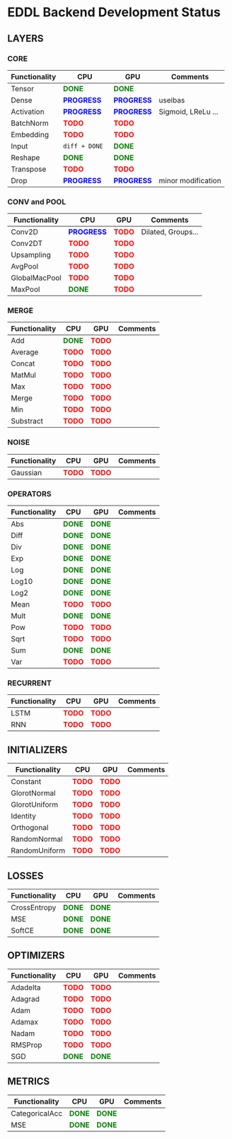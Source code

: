 # EDDL Backend Development Status

## LAYERS

### CORE

| Functionality | CPU  | GPU  | Comments |
| ------------- |------| -----| ---------|
| Tensor        | <span style="color:green">**DONE**</span> | <span style="color:green">**DONE**</span> |  |
| Dense         | <span style="color:blue">**PROGRESS**</span> | <span style="color:blue">**PROGRESS**</span> | useibas  |
| Activation    | <span style="color:blue">**PROGRESS**</span> | <span style="color:blue">**PROGRESS**</span> | Sigmoid, LReLu ...
| BatchNorm     | <span style="color:red">**TODO**</span> | <span style="color:red">**TODO**</span> |
| Embedding     | <span style="color:red">**TODO**</span> | <span style="color:red">**TODO**</span> |
| Input         | ```diff + DONE ``` | <span style="color:green">**DONE**</span> |  |
| Reshape       | <span style="color:green">**DONE**</span> | <span style="color:green">**DONE**</span> |  |
| Transpose     | <span style="color:red">**TODO**</span> | <span style="color:red">**TODO**</span> |
| Drop          | <span style="color:blue">**PROGRESS**</span> | <span style="color:blue">**PROGRESS**</span> | minor modification



### CONV and POOL

| Functionality | CPU  | GPU  | Comments |
| ------------- |------| -----| ---------|
|  Conv2D       | <span style="color:blue">**PROGRESS**</span>  | <span style="color:red">**TODO**</span> | Dilated, Groups...
|  Conv2DT      | <span style="color:red">**TODO**</span> | <span style="color:red">**TODO**</span> |
|  Upsampling   | <span style="color:red">**TODO**</span> | <span style="color:red">**TODO**</span> |
|  AvgPool   | <span style="color:red">**TODO**</span> | <span style="color:red">**TODO**</span> |
|  GlobalMacPool   | <span style="color:red">**TODO**</span> | <span style="color:red">**TODO**</span> |
|  MaxPool  |  <span style="color:green">**DONE**</span> | <span style="color:red">**TODO**</span> |



### MERGE

| Functionality | CPU  | GPU  | Comments |
| ------------- |------| -----| ---------|
|  Add    |  <span style="color:green">**DONE**</span> | <span style="color:red">**TODO**</span> |
|  Average    | <span style="color:red">**TODO**</span> | <span style="color:red">**TODO**</span> |
|  Concat    | <span style="color:red">**TODO**</span> | <span style="color:red">**TODO**</span> |
|  MatMul    | <span style="color:red">**TODO**</span> | <span style="color:red">**TODO**</span> |
|  Max    | <span style="color:red">**TODO**</span> | <span style="color:red">**TODO**</span> |
|  Merge    | <span style="color:red">**TODO**</span> | <span style="color:red">**TODO**</span> |
|  Min    | <span style="color:red">**TODO**</span> | <span style="color:red">**TODO**</span> |
|  Substract    | <span style="color:red">**TODO**</span> | <span style="color:red">**TODO**</span> |


### NOISE

| Functionality | CPU  | GPU  | Comments |
| ------------- |------| -----| ---------|
|  Gaussian    | <span style="color:red">**TODO**</span> | <span style="color:red">**TODO**</span> |



### OPERATORS

| Functionality | CPU  | GPU  | Comments |
| ------------- |------| -----| ---------|
|  Abs    |  <span style="color:green">**DONE**</span> |  <span style="color:green">**DONE**</span> |
|  Diff   |  <span style="color:green">**DONE**</span> |  <span style="color:green">**DONE**</span> |
|  Div    |  <span style="color:green">**DONE**</span> |  <span style="color:green">**DONE**</span> |
|  Exp    |  <span style="color:green">**DONE**</span> |  <span style="color:green">**DONE**</span> |
|  Log    |  <span style="color:green">**DONE**</span> |  <span style="color:green">**DONE**</span> |
|  Log10    |  <span style="color:green">**DONE**</span> |  <span style="color:green">**DONE**</span> |
|  Log2    |  <span style="color:green">**DONE**</span> |  <span style="color:green">**DONE**</span> |
|  Mean    | <span style="color:red">**TODO**</span> | <span style="color:red">**TODO**</span> |
|  Mult    |  <span style="color:green">**DONE**</span> |  <span style="color:green">**DONE**</span>|
|  Pow    | <span style="color:red">**TODO**</span> | <span style="color:red">**TODO**</span> |
|  Sqrt    | <span style="color:red">**TODO**</span> | <span style="color:red">**TODO**</span> |
|  Sum    |  <span style="color:green">**DONE**</span> |  <span style="color:green">**DONE**</span> |
|  Var    | <span style="color:red">**TODO**</span> | <span style="color:red">**TODO**</span> |

### RECURRENT


| Functionality | CPU  | GPU  | Comments |
| ------------- |------| -----| ---------|
|  LSTM    | <span style="color:red">**TODO**</span> | <span style="color:red">**TODO**</span> |
|  RNN    | <span style="color:red">**TODO**</span> | <span style="color:red">**TODO**</span> |


## INITIALIZERS

| Functionality | CPU  | GPU  | Comments |
| ------------- |------| -----| ---------|
| Constant      | <span style="color:red">**TODO**</span> | <span style="color:red">**TODO**</span> |
| GlorotNormal  | <span style="color:red">**TODO**</span> | <span style="color:red">**TODO**</span> |
| GlorotUniform | <span style="color:red">**TODO**</span> | <span style="color:red">**TODO**</span> |
| Identity      | <span style="color:red">**TODO**</span> | <span style="color:red">**TODO**</span> |
| Orthogonal    | <span style="color:red">**TODO**</span> | <span style="color:red">**TODO**</span> |
| RandomNormal  | <span style="color:red">**TODO**</span> | <span style="color:red">**TODO**</span> |
| RandomUniform | <span style="color:red">**TODO**</span> | <span style="color:red">**TODO**</span> |


## LOSSES

| Functionality | CPU  | GPU  | Comments |
| ------------- |------| -----| ---------|
| CrossEntropy  | <span style="color:green">**DONE**</span> | <span style="color:green">**DONE**</span> |
| MSE           | <span style="color:green">**DONE**</span> | <span style="color:green">**DONE**</span> |
| SoftCE        | <span style="color:green">**DONE**</span> | <span style="color:green">**DONE**</span> |



## OPTIMIZERS

| Functionality | CPU  | GPU  | Comments |
| ------------- |------| -----| ---------|
| Adadelta      | <span style="color:red">**TODO**</span> | <span style="color:red">**TODO**</span> |
| Adagrad       | <span style="color:red">**TODO**</span> | <span style="color:red">**TODO**</span> |
| Adam          | <span style="color:red">**TODO**</span> | <span style="color:red">**TODO**</span> |
| Adamax        | <span style="color:red">**TODO**</span> | <span style="color:red">**TODO**</span> |
| Nadam         | <span style="color:red">**TODO**</span> | <span style="color:red">**TODO**</span> |
| RMSProp       | <span style="color:red">**TODO**</span> | <span style="color:red">**TODO**</span> |
| SGD           | <span style="color:green">**DONE**</span> | <span style="color:green">**DONE**</span> |



## METRICS

| Functionality | CPU  | GPU  | Comments |
| ------------- |------| -----| ---------|
| CategoricalAcc | <span style="color:green">**DONE**</span> | <span style="color:green">**DONE**</span> |
| MSE            | <span style="color:green">**DONE**</span> | <span style="color:green">**DONE**</span> |


